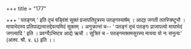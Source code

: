 +++
title = "177"

+++
‘ पतङ्गम् ' इति तृचं षड्विंशं सूक्तं प्रजापतिपुत्रस्य पतङ्गस्यार्षम् । आद्या जगती ततस्त्रिष्टुभौ । मायाभेदस्य प्रतिपाद्यत्वात्तद्देवत्यमिदं सूक्तम् । अनुक्रान्तं च-- ‘ पतङ्गं तृचं पतङ्गः प्राजापत्यो मायाभेदं जगत्यादि ' इति । प्रवर्ग्येऽभिष्टव आद्ये ऋचौ । सूत्रितं च - पतङ्गमक्तमसुरस्य मायया यो नः सनुत्यः' (आश्व. श्रौ. ४. ६) इति ।।